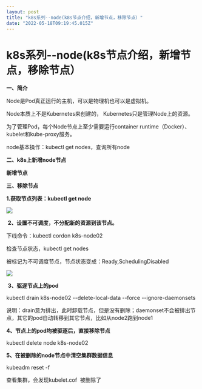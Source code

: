 ```yaml
---
layout: post
title: "k8s系列--node(k8s节点介绍，新增节点，移除节点）"
date: "2022-05-18T09:19:45.015Z"
---
```

k8s系列--node(k8s节点介绍，新增节点，移除节点）
==============================

**一、简介**

Node是Pod真正运行的主机，可以是物理机也可以是虚拟机。

Node本质上不是Kubernetes来创建的， Kubernetes只是管理Node上的资源。

为了管理Pod，每个Node节点上至少需要运行container runtime（Docker）、kubelet和kube-proxy服务。

node基本操作：kubectl get nodes，查询所有node

**二、k8s上新增node节点**

**新增节点**

**三、移除节点**

**1.获取节点列表：kubectl get node**

![](https://img2022.cnblogs.com/blog/2369532/202205/2369532-20220518101534569-1706924039.png)

 **2、设置不可调度，不分配新的资源到该节点。**

下线命令：kubectl cordon k8s-node02  

检查节点状态，kubectl get nodes

被标记为不可调度节点，节点状态变成：Ready,SchedulingDisabled

![](https://img2022.cnblogs.com/blog/2369532/202205/2369532-20220518101816314-1705751622.png)

 **3、驱逐节点上的pod**

kubectl drain k8s-node02 --delete-local-data --force --ignore-daemonsets

说明：drain意为排出，此时卸载节点，但是没有删除；daemonset不会被排出节点，其它的pod自动转移到其它节点，比如从node2跑到node1

**4、节点上的pod均被驱逐后，直接移除节点**

kubectl delete node k8s-node02

**5、在被删除的node节点中清空集群数据信息**

kubeadm reset -f   

查看集群，会发现kubelet.cof  被删除了